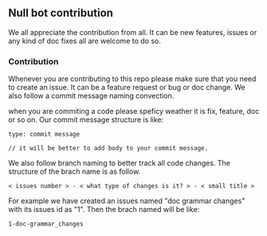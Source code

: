 ## Null bot contribution

We all appreciate the contribution from all. It can be new features, issues or any kind of doc fixes all are welcome to do so.

### Contribution

Whenever you are contributing to this repo please make sure that you need to create an issue. It can be a feature request or bug or doc change. 
We also follow a commit message naming convection.

when you are commiting a code please speficy weather it is fix, feature, doc or so on. Our commit message structure is like:

```
type: commit message

// it will be better to add body to your commit message.
```


We also follow branch naming to better track all code changes. The structure of the brach name is as follow.

```
< issues number > - < what type of changes is it? > - < small title >
```

For example we have created an issues named "doc grammar changes" with its issues id as "1". Then the brach named will be like:

```
1-doc-grammar_changes
```
